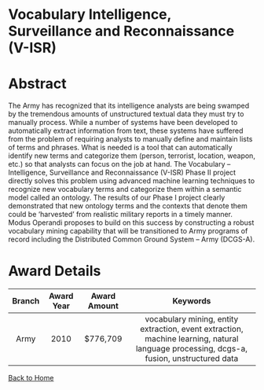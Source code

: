 
Vocabulary Intelligence, Surveillance and Reconnaissance (V-ISR)
================================================================

# Abstract


The Army has recognized that its intelligence analysts are being swamped by the tremendous amounts of unstructured textual data they must try to manually process.  While a number of systems have been developed to automatically extract information from text, these systems have suffered from the problem of requiring analysts to manually define and maintain lists of terms and phrases.  What is needed is a tool that can automatically identify new terms and categorize them (person, terrorist, location, weapon, etc.) so that analysts can focus on the job at hand. The Vocabulary – Intelligence, Surveillance and Reconnaissance (V-ISR) Phase II project directly solves this problem using advanced machine learning techniques to recognize new vocabulary terms and categorize them within a semantic model called an ontology.  The results of our Phase I project clearly demonstrated that new ontology terms and the contexts that denote them could be ‘harvested’ from realistic military reports in a timely manner.  Modus Operandi proposes to build on this success by constructing a robust vocabulary mining capability that will be transitioned to Army programs of record including the Distributed Common Ground System – Army (DCGS-A).  

# Award Details

|Branch|Award Year|Award Amount|Keywords|
| :---: | :---: | :---: | :---: |
|Army|2010|$776,709|vocabulary mining, entity extraction, event extraction, machine learning, natural language processing, dcgs-a, fusion, unstructured data|
  
  


[Back to Home](https://github.com/chrischow/dod_sbir_awards/Reports/CC/#1082)